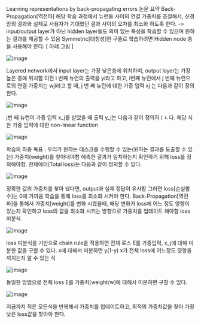 Learning representations by back-propagating errors 논문 요약
Back-Propagation[역전파]
해당 학습 과정에서 뉴런들 사이의 연결 가중치를 조절해서, 신경망의 결과와 실제로 사용자가 기대했던 결과 사이의 오차를 최소화 하도록 한다.
-> input/output layer가 아닌 hidden layer들도 의미 있는 특성을 학습할 수 있으며 원하는 결과를 제공할 수 있음
Symmetric[대칭성]한 구졸르 학습하려면 Hidden node 층을 사용해야 한다. [ 아래 그림 ]

![image](https://github.com/jooyeop/Computer_Vison_Paper/assets/97720878/a604b05f-27bb-41a1-bc0a-da15652a2901)

Layered network에서 input layer는 가장 낮은층에 위치하며, output layer는 가장 높은 층에 위치함
이전 i 번째 뉴런의 출력을 yi라고 하고, i번째 뉴런에서 j 번째 뉴런으로의 연결 가중치는 wji라고 할 때, j 번 째 뉴런에 대한 가중 입력 xj 는 다음과 같이 정의한다.

![image](https://github.com/jooyeop/Computer_Vison_Paper/assets/97720878/b23f357d-1381-4e17-90f0-58615d34f50b)

j번 째 뉴런이 가중 입력 x_j를 받았을 때 출력 y_j는 다음과 같이 정의하ㅣㄴ다. 해당 식은 가중 입력에 대한 non-linear function

![image](https://github.com/jooyeop/Computer_Vison_Paper/assets/97720878/c6d59ccf-2bae-4c8d-9a86-ec152c3e0fed)

학습의 최종 목표 : 우리가 원하는 태스크를 수행할 수 있는(원하는 결과를 도출할 수 있는) 가중치(weight)를 찾아내야함
예측한 결과가 일치하는지 확인하기 위해 loss를 정의해야함.
전체에러(Total loss)는 다음과 같이 정의할 수 있다.

![image](https://github.com/jooyeop/Computer_Vison_Paper/assets/97720878/3b0e9c16-5174-4731-ad95-35562041b0b9)


정확한 값의 가중치를 찾아 냈다면, output과 실제 정답이 유사함 그러면 loss[손실함수]는 0에 가까움
학습을 통해 loss를 최소화 시켜야 한다.
Back-Propagation[역전파]을 통해서 가중치[weight]를 변화 시켰을때, 해당 변화가 loss에 어느 정도 영향이 있는지 확인하고 loss의 값을 최소화 시키는 방향으로 가중치를 업데이트 해야함
loss 미분식

![image](https://github.com/jooyeop/Computer_Vison_Paper/assets/97720878/a119bf74-ae96-4869-a991-6d27708b18bf)

loss 미분식을 기반으로 chain rule을 적용하면 전체 로스 E를 가중입력, x_j에 대해 미분한 값을 구할 수 있다.
x에 대해서 미분하면 y(1-y)
x가 전체 loss에 어느정도 영향을 끼치는지 알 수 있는 식

![image](https://github.com/jooyeop/Computer_Vison_Paper/assets/97720878/e1ddf34b-4015-412d-8fc5-e02254fea0cb)

동일한 방법으로 전체 loss E를 가중치[weight/w]에 대해서 미분하면 구할 수 있다.

![image](https://github.com/jooyeop/Computer_Vison_Paper/assets/97720878/cd4584ab-d4c3-4f38-bd50-7d5b5feff29a)

지금까지 적은 모든식을 반복해서 가중치를 업데이트하고, 최적의 가중치값을 찾아 가장 낮은 loss값을 찾아야 한다.
